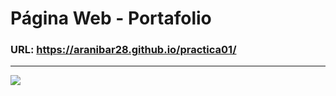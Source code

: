 # Página Web - Portafolio

### URL: https://aranibar28.github.io/practica01/

<hr>
<img src="images/portafolio.png">
